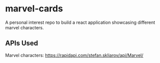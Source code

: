 # marvel-cards
A personal interest repo to build a react application showcasing different marvel characters.

## APIs Used
Marvel characters: https://rapidapi.com/stefan.skliarov/api/Marvel/
